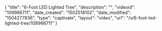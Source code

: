 {
    "title": "6-Foot LED Lighted Tree",
    "description": "",
    "videoid": "109966711",
    "date_created": "1502518102",
    "date_modified": "1504277936",
    "type": "captivate",
    "layout": "video",
    "url": "\/v\/6-foot-led-lighted-tree\/109966711"
}